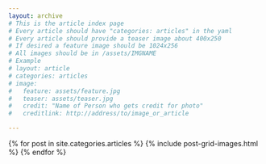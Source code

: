 ```yaml
---
layout: archive
# This is the article index page
# Every article should have "categories: articles" in the yaml
# Every article should provide a teaser image about 400x250
# If desired a feature image should be 1024x256
# All images should be in /assets/IMGNAME
# Example
# layout: article
# categories: articles
# image:
#   feature: assets/feature.jpg
#   teaser: assets/teaser.jpg
#   credit: "Name of Person who gets credit for photo"
#   creditlink: http://address/to/image_or_article

---
```


<div class="tiles">
{% for post in site.categories.articles %}
	{% include post-grid-images.html %}
{% endfor %}
</div><!-- /.tiles -->